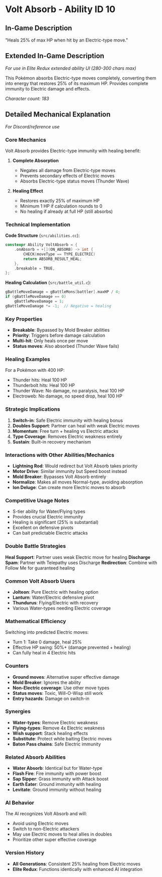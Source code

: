 # Volt Absorb - Ability ID 10

## In-Game Description
"Heals 25% of max HP when hit by an Electric-type move."

## Extended In-Game Description
*For use in Elite Redux extended ability UI (280-300 chars max)*

This Pokémon absorbs Electric-type moves completely, converting them into energy that restores 25% of its maximum HP. Provides complete immunity to Electric damage and effects.

*Character count: 183*

## Detailed Mechanical Explanation
*For Discord/reference use*

### Core Mechanics
Volt Absorb provides Electric-type immunity with healing benefit:

1. **Complete Absorption**
   - Negates all damage from Electric-type moves
   - Prevents secondary effects of Electric moves
   - Absorbs Electric-type status moves (Thunder Wave)

2. **Healing Effect**
   - Restores exactly 25% of maximum HP
   - Minimum 1 HP if calculation rounds to 0
   - No healing if already at full HP (still absorbs)

### Technical Implementation

**Code Structure** (`src/abilities.cc`):
```cpp
constexpr Ability VoltAbsorb = {
    .onAbsorb = +[](ON_ABSORB) -> int {
        CHECK(moveType == TYPE_ELECTRIC)
        return ABSORB_RESULT_HEAL;
    },
    .breakable = TRUE,
};
```

**Healing Calculation** (`src/battle_util.c`):
```c
gBattleMoveDamage = gBattleMons[battler].maxHP / 4;
if (gBattleMoveDamage == 0) 
    gBattleMoveDamage = 1;
gBattleMoveDamage *= -1;  // Negative = healing
```

### Key Properties
- **Breakable**: Bypassed by Mold Breaker abilities
- **Priority**: Triggers before damage calculation
- **Multi-hit**: Only heals once per move
- **Status moves**: Also absorbed (Thunder Wave fails)

### Healing Examples
For a Pokémon with 400 HP:
- Thunder hits: Heal 100 HP
- Thunderbolt hits: Heal 100 HP  
- Thunder Wave: No damage, no paralysis, heal 100 HP
- Electroweb: No damage, no speed drop, heal 100 HP

### Strategic Implications
1. **Switch-in**: Safe Electric immunity with healing bonus
2. **Doubles Support**: Partner can heal with weak Electric moves
3. **Momentum**: Free turn + healing vs Electric attacks
4. **Type Coverage**: Removes Electric weakness entirely
5. **Sustain**: Built-in recovery mechanism

### Interactions with Other Abilities/Mechanics
- **Lightning Rod**: Would redirect but Volt Absorb takes priority
- **Motor Drive**: Similar immunity but Speed boost instead
- **Mold Breaker**: Bypasses Volt Absorb entirely
- **Normalize**: Makes all moves Normal-type, avoiding absorption
- **Ion Deluge**: Can create more Electric moves to absorb

### Competitive Usage Notes
- S-tier ability for Water/Flying types
- Provides crucial Electric immunity
- Healing is significant (25% is substantial)
- Excellent on defensive pivots
- Can bait predictable Electric attacks

### Double Battle Strategies
**Heal Support**: Partner uses weak Electric move for healing
**Discharge Spam**: Partner with Telepathy uses Discharge
**Redirection**: Combine with Follow Me for guaranteed healing

### Common Volt Absorb Users
- **Jolteon**: Pure Electric with healing option
- **Lanturn**: Water/Electric defensive pivot
- **Thundurus**: Flying/Electric with recovery
- Various Water-types needing Electric coverage

### Mathematical Efficiency
Switching into predicted Electric moves:
- Turn 1: Take 0 damage, heal 25%
- Effective HP swing: 50%+ (damage prevented + healing)
- Can fully heal in 4 Electric hits

### Counters
- **Ground moves**: Alternative super effective damage
- **Mold Breaker**: Ignores the ability
- **Non-Electric coverage**: Use other move types
- **Status moves**: Toxic, Will-O-Wisp still work
- **Entry hazards**: Damage on switch-in

### Synergies
- **Water-types**: Remove Electric weakness
- **Flying-types**: Remove 4x Electric weakness
- **Wish support**: Stack healing effects
- **Substitute**: Protect while baiting Electric moves
- **Baton Pass chains**: Safe Electric immunity

### Related Absorb Abilities
- **Water Absorb**: Identical but for Water-type
- **Flash Fire**: Fire immunity with power boost
- **Sap Sipper**: Grass immunity with Attack boost
- **Earth Eater**: Ground immunity with healing
- **Levitate**: Ground immunity without healing

### AI Behavior
The AI recognizes Volt Absorb and will:
- Avoid using Electric moves
- Switch to non-Electric attackers
- May use Electric moves to heal allies in doubles
- Prioritize other super effective coverage

### Version History
- **All Generations**: Consistent 25% healing from Electric moves
- **Elite Redux**: Functions identically with enhanced AI integration